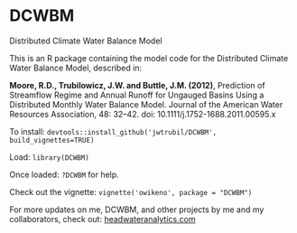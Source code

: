 # DCWBM
Distributed Climate Water Balance Model

This is an R package containing the model code for the Distributed Climate Water Balance Model, described in:

**Moore, R.D., Trubilowicz, J.W. and Buttle, J.M. (2012)**, Prediction of Streamflow Regime and Annual Runoff for Ungauged Basins Using a Distributed Monthly Water Balance Model. Journal of the American Water Resources Association, 48: 32–42. doi: 10.1111/j.1752-1688.2011.00595.x

To install:
`devtools::install_github('jwtrubil/DCWBM', build_vignettes=TRUE)`

Load:
`library(DCWBM)`

Once loaded:
`?DCWBM`
for help.

Check out the vignette:
`vignette('owikeno', package = "DCWBM")`

For more updates on me, DCWBM, and other projects by me and my collaborators, check out:
[headwateranalytics.com](http://www.headwateranalytics.com)
